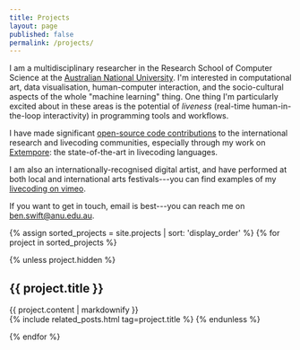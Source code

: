 ```yaml
---
title: Projects
layout: page
published: false
permalink: /projects/
---
```


I am a multidisciplinary researcher in the Research School of Computer Science
at
the [Australian National University](http://people.cecs.anu.edu.au/user/4919).
I'm interested in computational art, data visualisation, human-computer
interaction, and the socio-cultural aspects of the whole "machine learning"
thing. One thing I'm particularly excited about in these areas is the potential
of *liveness* (real-time human-in-the-loop interactivity) in programming tools
and workflows.

I have made
significant [open-source code contributions](https://github.com/benswift) to the
international research and livecoding communities, especially through my work
on [Extempore](https://github.com/digego/extempore): the state-of-the-art in
livecoding languages.

I am also an internationally-recognised digital artist, and have performed at
both local and international arts festivals---you can find examples of
my [livecoding on vimeo](https://vimeo.com/benswift/videos).

If you want to get in touch, email is best---you can reach me on
<ben.swift@anu.edu.au>.

<!-- Here are some of the things I'm working on. -->

{% assign sorted_projects = site.projects | sort: 'display_order' %}
{% for project in sorted_projects %}

{% unless project.hidden %}
<h2>{{ project.title }}</h2>
<article class="post-content">
{{ project.content | markdownify }}
</article>
{% include related_posts.html tag=project.title %}
{% endunless %}

{% endfor %}
